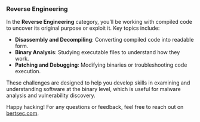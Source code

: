 ### Reverse Engineering

In the **Reverse Engineering** category, you’ll be working with compiled code to uncover its original purpose or exploit it. Key topics include:

- **Disassembly and Decompiling**: Converting compiled code into readable form.
- **Binary Analysis**: Studying executable files to understand how they work.
- **Patching and Debugging**: Modifying binaries or troubleshooting code execution.

These challenges are designed to help you develop skills in examining and understanding software at the binary level, which is useful for malware analysis and vulnerability discovery.

Happy hacking! For any questions or feedback, feel free to reach out on [bertsec.com](https://bertsec.com).